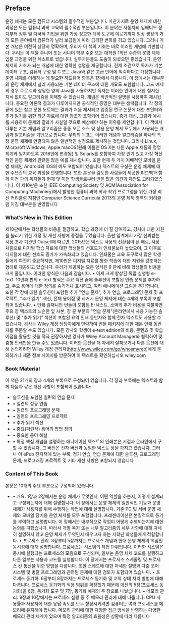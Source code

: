 ## Preface
운영 체제는 모든 컴퓨터 시스템의 필수적인 부분입니다. 마찬가지로 운영 체제에 대한 과정은 모든 컴퓨터 과학 교육의 필수적인 부분입니다. 이 분야는 자동차의 임베디드 장치부터 정부 및 다국적 기업을 위한 가장 정교한 계획 도구에 이르기까지 일상 생활의 거의 모든 분야에서 컴퓨터가 널리 보급됨에 따라 급격한 변화를 겪고 있습니다. 그러나 기본 개념은 여전히 상당히 명확하며, 우리가 이 책의 기초는 바로 이러한 개념에 기반합니다. 우리는 이 책을 주니어 또는 시니어 학부 수준 또는 대학원 1학년 수준의 운영 체제 입문 과정을 위한 텍스트로 썼습니다. 실무자분들도 도움이 되셨으면 좋겠습니다. 운영 체제의 기초가 되는 개념에 대한 명확한 설명을 제공합니다. 전제 조건으로 독자가 기본 데이터 구조, 컴퓨터 구성 및 C 또는 Java와 같은 고급 언어에 익숙하다고 가정합니다. 운영 체제를 이해하는 데 필요한 하드웨어 항목은 1장에서 다룹니다. 이 장에서는 대부분의 운영 체제에서 널리 사용되는 기본 데이터 구조에 대한 개요도 포함합니다. 코드 예제의 경우 주로 C와 상당한 양의 Java를 사용하지만 독자는 이러한 언어에 대한 철저한 지식 없이도 알고리즘을 이해할 수 있습니다. 개념은 직관적인 설명을 사용하여 제시됩니다. 중요한 이론적 결과가 다루어지지만 공식적인 증명은 대부분 생략됩니다. 각 장의 끝에 있는 참고 문헌 노트에는 결과가 처음 제시되고 입증된 연구 논문에 대한 포인터와 추가 읽기를 위한 최근 자료에 대한 참조가 포함되어 있습니다. 증거 대신, 그림과 예시를 사용하여 문제의 결과가 사실일 것으로 예상해야 하는 이유를 제안합니다. 이 책에서 다루는 기본 개념과 알고리즘은 종종 오픈 소스 및 상용 운영 체제 모두에서 사용되는 개념과 알고리즘을 기반으로 합니다. 우리의 목표는 이러한 개념과 알고리즘을 하나의 특정 운영 체제에 연결되지 않은 일반적인 설정으로 제시하는 것입니다. 그러나 Linux, Microsoft Windows, Apple macOS(원래 이름인 OS X는 다른 Apple 제품의 명명 체계와 일치하도록 2016년에 변경됨) 및 Solaris를 포함하여 가장 인기 있고 가장 혁신적인 운영 체제와 관련된 많은 예를 제시합니다. 또한 현재 두 가지 지배적인 모바일 운영 체제인 Android와 iOS의 예도 포함되어 있습니다
텍스트의 구성은 운영 체제에 대한 수년간의 교육 과정을 반영합니다. 또한 본문을 검토한 사람들이 제공한 피드백과 함께 이전 판의 독자들과 현재 및 이전 학생들로부터 받은 많은 의견과 제안도 고려되었습니다. 이 제10판은 또한 IEEE Computing Society 및 ACM(Association for Computing Machinery)에서 발행한 컴퓨터 과학 학사 학위 프로그램을 위한 가장 최신 커리큘럼 지침인 Computer Science Curricula 2013의 운영 체제 영역의 커리큘럼 지침 대부분을 반영합니다

### What’s New in This Edition
제10판에서는 학생들의 비용을 절감하고, 학습 과정에 더 잘 참여하고, 강사에 대한 지원을 늘리기 위한 개정 및 개선 사항에 중점을 두었습니다. 출판 업계에서 가장 신뢰받는 시장 조사 기관인 Outsell에 따르면, 2015년은 텍스트 사용의 전환점이 된 해로, 사상 처음으로 디지털 학습 자료에 대한 학생들의 선호도가 인쇄물보다 높았으며, 그 이후로 디지털에 대한 선호도 증가가 가속화되고 있습니다. 인쇄물은 교육 도구로서 많은 학생들에게 여전히 중요하지만, 제10판은 디지털 자료를 통한 학습에 대한 지원을 강조하는 형태로 제공되고 있습니다. 우리가 제공하는 모든 양식은 9 판에 비해 학생들의 비용을 크게 줄입니다. 이러한 양식은 다음과 같습니다. • 이제 크게 향상된 독립 실행형 e-text. 10번째 판의 e-text 형식은 주요 섹션 끝에 솔루션이 포함된 연습 문제를 추가하고, 주요 용어에 대한 정의를 숨기거나 표시하고, 여러 애니메이션 그림을 추가합니다. 또한 각 장에 대한 솔루션이 포함된 추가 "연습 문제", 추가 연습, 프로그래밍 문제 및 프로젝트, "추가 읽기" 섹션, 전체 용어집 및 레거시 운영 체제에 대한 4개의 부록이 포함되어 있습니다. • 인쇄 컴패니언 번들이 포함된 E-텍스트. 소액의 추가 비용을 지불하면 주요 장 텍스트의 느슨한 잎 사본, 장 끝 부분의 "연습 문제"(온라인에서 사용 가능한 솔루션) 및 "추가 읽기" 섹션이 포함된 요약 인쇄 동반자와 함께 전자 텍스트도 사용할 수 있습니다. 강사는 Wiley 계정 담당자에게 연락하여 번들 패키지에 대한 제본 인쇄 동반자를 주문할 수도 있습니다. 모든 강사와 학생이 e-text edition의 비용, 콘텐츠 및 학습 이점을 활용할 것을 적극 권장하지만 강사가 Wiley Account Manager와 협력하여 맞춤형 인쇄판을 만들 수도 있습니다. 이러한 옵션을 더 자세히 살펴보거나 다른 옵션에 대해 논의하려면 Wiley 계정 관리자(http://www.wiley.com/go/whosmyrep)에게 문의하거나 제품 정보 페이지를 방문하여 이 텍스트를 확인하십시오 wiley.com

### Book Material
이 책은 21개의 장과 4개의 부록으로 구성되어 있습니다. 각 장과 부록에는 텍스트와 함께 다음과 같은 개선 사항이 포함되어 있습니다: 
- 솔루션을 포함한 일련의 연습 문제 
- • 일련의 정규 연습 
- • 일련의 프로그래밍 문제 
- • 일련의 프로그래밍 프로젝트 
- • 추가 읽기 섹션 
- • 중요(파란색) 용어의 팝업 정의 
- • 중요한 용어 해설 
- • 특정 핵심 개념을 설명하는 애니메이션
텍스트의 인쇄본은 서점과 온라인에서 구할 수 있습니다. 그 버전은 전자 버전과 동일한 텍스트 장을 가지고 있습니다. 그러나 이 ePub 전자책에 있는 부록, 정기 연습, 연습 문제에 대한 솔루션, 프로그래밍 문제, 프로그래밍 프로젝트 및 기타 개선 사항은 포함되지 않습니다

### Content of This Book
본문은 10개의 주요 부분으로 구성되어 있습니다. 
- • 개요. 1장과 2장에서는 운영 체제가 무엇인지, 어떤 역할을 하는지, 어떻게 설계되고 구성되는지에 대해 설명합니다. 이 장에서는 운영 체제의 일반적인 기능과 운영 체제가 사용자를 위해 수행하는 작업에 대해 설명합니다. 기존 PC 및 서버 운영 체제와 모바일 장치용 운영 체제를 모두 포함합니다. 프레젠테이션은 본질적으로 동기를 부여하고 설명합니다. 이 장에서는 내부적으로 작업이 어떻게 수행되는지에 대한 논의를 피했습니다. 따라서 개별 독자 또는 내부 알고리즘의 세부 사항에 대해 자세히 설명하지 않고 운영 체제가 무엇인지 배우고자 하는 저학년 학생들에게 적합합니다. • 프로세스 관리. 3장부터 5장까지는 프로세스 개념과 현대 운영 체제의 핵심인 동시성에 대해 설명합니다. 프로세스는 시스템의 작업 단위입니다. 이러한 시스템은 동시에 실행되는 프로세스의 모음으로 구성되며, 일부는 운영 체제 코드를 실행하고 다른 일부는 사용자 코드를 실행합니다. 이 장에서는 프로세스 스케줄링 및 프로세스 간 통신을 위한 방법을 다룹니다. 또한 스레드에 대한 자세한 설명과 다중 코어 시스템 및 병렬 프로그래밍과 관련된 문제에 대한 검토가 포함되어 있습니다. • 프로세스 동기화. 6장부터 8장까지는 프로세스 동기화 및 교착 상태 처리 방법에 대해 다룹니다. 프로세스 동기화의 적용 범위를 확장했기 때문에 이전의 5장(프로세스 동기화)을 6장, 동기화 도구 및 7장, 동기화 예제의 두 장으로 나눴습니다. • 메모리 관리. 9장과 10장에서는 프로세스 실행 중 주 메모리 관리에 대해 다룹니다. CPU 사용률과 사용자에 대한 응답 속도를 모두 향상시키려면 컴퓨터는 여러 프로세스를 메모리에 유지해야 합니다. 메모리 관리에 대한 다양한 접근 방식을 반영하는 다양한 메모리 관리 체계가 있으며 특정 알고리즘의 효율성은 상황에 따라 다릅니다
